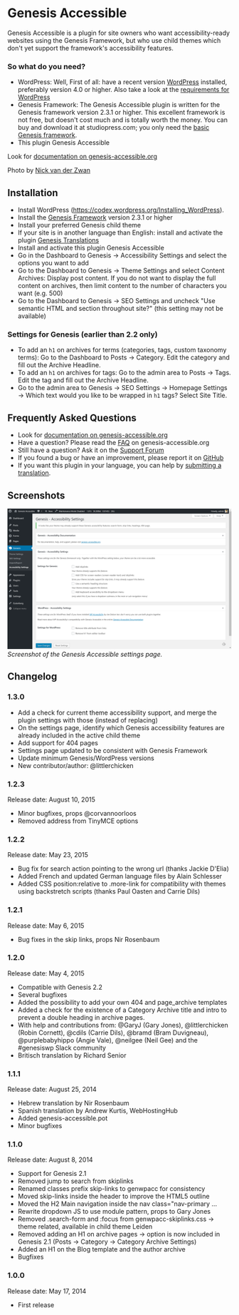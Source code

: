 # Genesis Accessible

Genesis Accessible is a plugin for site owners who want accessibility-ready websites using the Genesis Framework, but who use child themes which don't yet support the framework's accessibility features.

### So what do you need?

- WordPress: Well, First of all: have a recent version [WordPress](https://www.wordpress.org) installed, preferably version 4.0 or higher. Also take a look at the [requirements for WordPress](https://wordpress.org/about/requirements/)
- Genesis Framework: The Genesis Accessible plugin is written for the Genesis framework version 2.3.1 or higher. This excellent framework is not free, but doesn't cost much and is totally worth the money. You can buy and download it at studiopress.com; you only need the [basic Genesis framework](https://my.studiopress.com/themes/genesis/).
- This plugin Genesis Accessible

Look for [documentation on genesis-accessible.org](https://genesis-accessible.org)

Photo by [Nick van der Zwan](https://unsplash.com/photos/Qco9YF2io4Q)

## Installation

- Install WordPress (https://codex.wordpress.org/Installing_WordPress).
- Install the [Genesis Framework](https://my.studiopress.com/themes/genesis/) version 2.3.1 or higher
- Install your preferred Genesis child theme
- If your site is in another language than English: install and activate the plugin [Genesis Translations](https://wordpress.org/plugins/genesis-translations/)
- Install and activate this plugin Genesis Accessible
- Go in the Dashboard to Genesis → Accessibility Settings and select the options you want to add
- Go to the Dashboard to Genesis → Theme Settings and select Content Archives: Display post content. If you do not want to display the full content on archives, then limit content to the number of characters you want (e.g. 500)
- Go to the Dashboard to Genesis → SEO Settings and uncheck "Use semantic HTML and section throughout site?" (this setting may not be available)

### Settings for Genesis (earlier than 2.2 only)

- To add an `h1` on archives for terms (categories, tags, custom taxonomy terms): Go to the Dashboard to Posts → Category. Edit the category and fill out the Archive Headline.
- To add an `h1` on archives for tags: Go to the admin area to Posts → Tags. Edit the tag and fill out the Archive Headline.
- Go to the admin area to Genesis → SEO Settings →  Homepage Settings →  Which text would you like to be wrapped in `h1` tags? Select Site Title.

## Frequently Asked Questions

- Look for [documentation on genesis-accessible.org](https://genesis-accessible.org)
- Have a question? Please read the [FAQ](https://genesis-accessible.org/documentation/faq/) on genesis-accessible.org
- Still have a question? Ask it on the [Support Forum](https://wordpress.org/support/plugin/genesis-accessible)
- If you found a bug or have an improvement, please report it on [GitHub](https://github.com/RRWD/genesis-accessible)
- If you want this plugin in your language, you can help by [submitting a translation](https://translate.wordpress.org/projects/wp-plugins/genesis-accessible).

## Screenshots

![Screenshot of the Genesis Accessible settings page](https://github.com/RRWD/genesis-accessible/blob/develop/assets/screenshot-1.png)  
_Screenshot of the Genesis Accessible settings page._

## Changelog

### 1.3.0

* Add a check for current theme accessibility support, and merge the plugin settings with those (instead of replacing)
* On the settings page, identify which Genesis accessibility features are already included in the active child theme
* Add support for 404 pages
* Settings page updated to be consistent with Genesis Framework
* Update minimum Genesis/WordPress versions
* New contributor/author: @littlerchicken

### 1.2.3

Release date: August 10, 2015

* Minor bugfixes, props @corvannoorloos
* Removed address from TinyMCE options

### 1.2.2

Release date: May 23, 2015

* Bug fix for search action pointing to the wrong url (thanks Jackie D'Elia)
* Added French and updated German language files by Alain Schlesser
* Added CSS position:relative to .more-link for compatibility with themes using backstretch scripts (thanks Paul Oasten and Carrie Dils)

### 1.2.1

Release date: May 6, 2015

* Bug fixes in the skip links, props Nir Rosenbaum

### 1.2.0

Release date: May 4, 2015

* Compatible with Genesis 2.2
* Several bugfixes
* Added the possibility to add your own 404 and page_archive templates
* Added a check for the existence of a Category Archive title and intro to prevent a double heading in archive pages.
* With help and contributions from: @GaryJ (Gary Jones), @littlerchicken (Robin Cornett), @cdils (Carrie Dils), @bramd (Bram Duvigneau), @purplebabyhippo (Angie Vale), @neilgee (Neil Gee) and the #genesiswp Slack community
* Britisch translation by Richard Senior

### 1.1.1

Release date: August 25, 2014

* Hebrew translation by Nir Rosenbaum
* Spanish translation by Andrew Kurtis, WebHostingHub
* Added genesis-accessible.pot
* Minor bugfixes

### 1.1.0

Release date: August 8, 2014

* Support for Genesis 2.1
* Removed jump to search from skiplinks
* Renamed classes prefix skip-links to genwpacc for consistency
* Moved skip-links inside the header to improve the HTML5 outline
* Moved the H2 Main navigation inside the nav class="nav-primary ...
* Rewrite dropdown JS to use module pattern, props to Gary Jones
* Removed .search-form and :focus from genwpacc-skiplinks.css → theme related, available in child theme Leiden
* Removed adding an H1 on archive pages → option is now included in Genesis 2.1 (Posts → Category → Category Archive Settings)
* Added an H1 on the Blog template and the author archive
* Bugfixes

### 1.0.0

Release date: May 17, 2014

* First release

